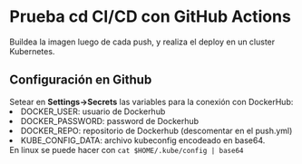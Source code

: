 <h1>Prueba cd CI/CD con GitHub Actions</h1>
Buildea la imagen luego de cada push, y realiza el deploy en un cluster Kubernetes.
<h2>Configuración en Github</h2>
Setear en <b>Settings->Secrets</b> las variables para la conexión con DockerHub:
<li>DOCKER_USER: usuario de Dockerhub</li>
<li>DOCKER_PASSWORD: password de Dockerhub</li>
<li>DOCKER_REPO: repositorio de Dockerhub (descomentar en el push.yml)</li>
<li>KUBE_CONFIG_DATA: archivo kubeconfig encodeado en base64. </br> En linux se puede hacer con <code>cat $HOME/.kube/config | base64</code></li>
